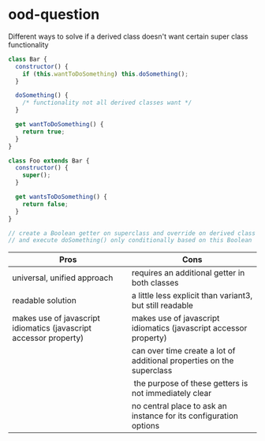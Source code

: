# ood-question

Different ways to solve if a derived class doesn't want certain super class functionality

```javascript
class Bar {
  constructor() {
    if (this.wantToDoSomething) this.doSomething();
  }

  doSomething() {
    /* functionality not all derived classes want */
  }

  get wantToDoSomething() {
    return true;
  }
}

class Foo extends Bar {
  constructor() {
    super();
  }

  get wantsToDoSomething() {
    return false;
  }
}

// create a Boolean getter on superclass and override on derived class
// and execute doSomething() only conditionally based on this Boolean
```

| Pros                                                              | Cons                                                                  |
| ----------------------------------------------------------------- | --------------------------------------------------------------------- |
| universal, unified approach                                       | requires an additional getter in both classes                         |
| readable solution                                                 | a little less explicit than variant3, but still readable              |
| makes use of javascript idiomatics (javascript accessor property) | makes use of javascript idiomatics (javascript accessor property)     |
|                                                                   | can over time create a lot of additional properties on the superclass |
|                                                                   |  the purpose of these getters is not immediately clear                |
|                                                                   | no central place to ask an instance for its configuration options     |
